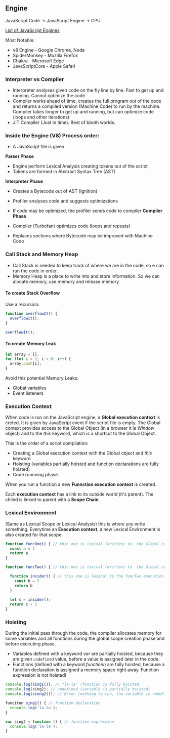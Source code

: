 ## Engine

JavaScript Code &rarr; JavaScript Engine &rarr; CPU

[List of JavaScript Engines](https://en.wikipedia.org/wiki/List_of_ECMAScript_engines)

Most Notable:
- v8 Engine - Google Chrome, Node
- SpiderMonkey - Mozilla Firefox
- Chakra - Microsoft Edge
- JavaScriptCore - Apple Safari

### Interpreter vs Compiler
- Interpreter analyses given code on the fly line by line. Fast to get up
and running. Cannot optimize the code.
- Compiler works ahead of time, creates the full program out of the code
and returns a compiled version (Machine Code) to run by the machine. 
Compiler takes longer to get up and running, but can optimize code (loops and
other iterations)
- JIT Compiler (Just in time). Best of bboth worlds.

### Inside the Engine (V8) Process order:
- A JavaScript file is given

**Parser Phase**
- Engine perform Lexical Analysis creating tokens out of the script
- Tokens are formed in Abstract Syntax Tree (AST)

**Interpreter Phase**
- Creates a Bytecode out of AST (Ignition)
- Profiler analyses code and suggests optimizations
- If code may be optimized, the profiler sends code to compiler
**Compiler Phase** 

- Compiler (Turbofan) optimizes code (loops and repeats)
- Replaces sections where Bytecode may be improved with Machine Code

### Call Stack and Memory Heap
- Call Stack is needed to keep track of where we are in the code, so e can run the code in order.
- Memory Heap is a place to write into and store information. So we can alocate memory, use memory
and release memory

#### To create Stack Overflow
Use a recursion:
```js
function overflowIt() {
  overflowIt();
}

overflowIt();
```

#### To create Memory Leak
```js
let array = [];
for (let i = 1; i > 0; i++) {
  array.push[i];
}
```
Avoid this potential Memory Leaks:
- Global variables
- Event listeners

### Execution Context
When code is run on the JavaScript engine, a **Global execution context** is creted.
It is given by JavaScript event if the script file is empty. The Global context 
provides access to the Global Object (in a browser it is *Window* object) and to
the *this* keyword, which is a shortcut to the Global Object.

This is the order of a script compilation:
- Creating a Global execution context with the Global object and *this* keyword
- Hoisting (variables partially hoisted and function declarations are fully hoisted)
- Code runnning phase

When you run a function a new **Funnction execution context** is created.

Each **execution context** has a link to its outside world (it's parent). The chiled
is linked to parent with a **Scope Chain**.

### Lexical Environment
(Same as Lexical Scope or Lexical Analysis) this is where you write something. Everytime 
an **Execution context**, a new Lexical Environment is also created for that scope.
```js
function funcOne() { // this one is lexical (written) to  the Global context
  const a = 1
  return a
}

function funcTwo() { // this one is lexical (written) to  the Global context

  function insider() { // this one is lexical to the funcTwo execution context
    const b = 5
    return b
  }
  
  let c = insider();
  return c + 5
}
```
### Hoisting
During the initial pass through the code, the compiler allocates memory for some variables and all 
functions during the global scope creation phase and before executing phase.
- Variables defined with a keyword *var* are partially hoisted, because they are given `undefined` value,
before a value is assigned later in the code.
- Functions (defined with a keyword *functionn* are fully hoisted, because a function declaraiton is assigned a memory
space right away. Function expression is not hoisted!
```js
console.log(sing1()); // "la-la" (function is fully hoisted
console.log(sing2); // undefined (variable is partially hoisted)
console.log(sinng2()); // Error (nothing to run, the variable is undefined!)

funciton sing1() { // function declaration
  console.log('la-la');
}

var sing2 = function () { // function expression
  console.log('la-la');
}
```
